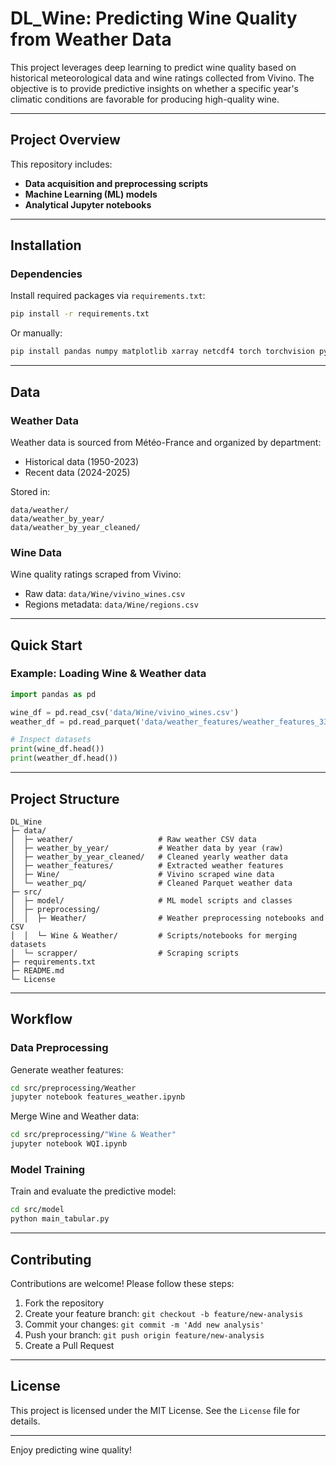 # DL_Wine: Predicting Wine Quality from Weather Data

This project leverages deep learning to predict wine quality based on historical meteorological data and wine ratings collected from Vivino. The objective is to provide predictive insights on whether a specific year's climatic conditions are favorable for producing high-quality wine.

---

## Project Overview

This repository includes:
- **Data acquisition and preprocessing scripts**
- **Machine Learning (ML) models**
- **Analytical Jupyter notebooks**

---

## Installation

### Dependencies

Install required packages via `requirements.txt`:

```bash
pip install -r requirements.txt
```

Or manually:

```bash
pip install pandas numpy matplotlib xarray netcdf4 torch torchvision pytorch-lightning
```

---

## Data

### Weather Data

Weather data is sourced from Météo-France and organized by department:

- Historical data (1950-2023)
- Recent data (2024-2025)

Stored in:
```
data/weather/
data/weather_by_year/
data/weather_by_year_cleaned/
```

### Wine Data

Wine quality ratings scraped from Vivino:

- Raw data: `data/Wine/vivino_wines.csv`
- Regions metadata: `data/Wine/regions.csv`

---

## Quick Start

### Example: Loading Wine & Weather data

```python
import pandas as pd

wine_df = pd.read_csv('data/Wine/vivino_wines.csv')
weather_df = pd.read_parquet('data/weather_features/weather_features_33.parquet')

# Inspect datasets
print(wine_df.head())
print(weather_df.head())
```

---

## Project Structure

```
DL_Wine
├─ data/
│  ├─ weather/                   # Raw weather CSV data
│  ├─ weather_by_year/           # Weather data by year (raw)
│  ├─ weather_by_year_cleaned/   # Cleaned yearly weather data
│  ├─ weather_features/          # Extracted weather features
│  ├─ Wine/                      # Vivino scraped wine data
│  └─ weather_pq/                # Cleaned Parquet weather data
├─ src/
│  ├─ model/                     # ML model scripts and classes
│  ├─ preprocessing/
│  │  ├─ Weather/                # Weather preprocessing notebooks and CSV
│  │  └─ Wine & Weather/         # Scripts/notebooks for merging datasets
│  └─ scrapper/                  # Scraping scripts
├─ requirements.txt
├─ README.md
└─ License
```

---

## Workflow

### Data Preprocessing

Generate weather features:

```bash
cd src/preprocessing/Weather
jupyter notebook features_weather.ipynb
```

Merge Wine and Weather data:

```bash
cd src/preprocessing/"Wine & Weather"
jupyter notebook WQI.ipynb
```

### Model Training

Train and evaluate the predictive model:

```bash
cd src/model
python main_tabular.py
```

---

## Contributing

Contributions are welcome! Please follow these steps:

1. Fork the repository
2. Create your feature branch: `git checkout -b feature/new-analysis`
3. Commit your changes: `git commit -m 'Add new analysis'`
4. Push your branch: `git push origin feature/new-analysis`
5. Create a Pull Request

---

## License

This project is licensed under the MIT License. See the `License` file for details.

---

Enjoy predicting wine quality!
```
